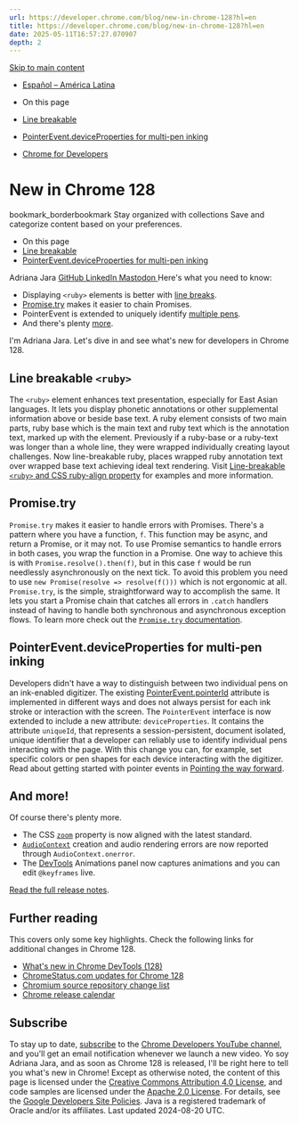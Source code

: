 ```yaml
---
url: https://developer.chrome.com/blog/new-in-chrome-128?hl=en
title: https://developer.chrome.com/blog/new-in-chrome-128?hl=en
date: 2025-05-11T16:57:27.070907
depth: 2
---
```


[ Skip to main content ](https://developer.chrome.com/blog/new-in-chrome-128?hl=en#main-content)
  * [Español – América Latina](https://developer.chrome.com/blog/new-in-chrome-128?hl=es-419)




  * On this page
  * [Line breakable <ruby>](https://developer.chrome.com/blog/new-in-chrome-128?hl=en#ruby-line-breaks)
  * [PointerEvent.deviceProperties for multi-pen inking](https://developer.chrome.com/blog/new-in-chrome-128?hl=en#multi-pen-pointer)


  * [ Chrome for Developers ](https://developer.chrome.com/)


#  New in Chrome 128 
bookmark_borderbookmark Stay organized with collections  Save and categorize content based on your preferences.
  * On this page
  * [Line breakable <ruby>](https://developer.chrome.com/blog/new-in-chrome-128?hl=en#ruby-line-breaks)
  * [PointerEvent.deviceProperties for multi-pen inking](https://developer.chrome.com/blog/new-in-chrome-128?hl=en#multi-pen-pointer)


Adriana Jara 
[ GitHub ](https://github.com/tropicadri) [ LinkedIn ](https://www.linkedin.com/in/adrianajara) [ Mastodon ](https://hachyderm.io/@tropicadri)
Here's what you need to know:
  * Displaying `<ruby>` elements is better with [line breaks](https://developer.chrome.com/blog/new-in-chrome-128?hl=en#ruby-line-breaks).
  * [Promise.try](https://developer.chrome.com/blog/new-in-chrome-128?hl=en#promise-try) makes it easier to chain Promises.
  * PointerEvent is extended to uniquely identify [multiple pens](https://developer.chrome.com/blog/new-in-chrome-128?hl=en#multi-pen-pointer).
  * And there's plenty [more](https://developer.chrome.com/blog/new-in-chrome-128?hl=en#more).


I'm Adriana Jara. Let's dive in and see what's new for developers in Chrome 128.
## Line breakable `<ruby>`
The `<ruby>` element enhances text presentation, especially for East Asian languages. It lets you display phonetic annotations or other supplemental information above or beside base text.
A ruby element consists of two main parts, ruby base which is the main text and ruby text which is the annotation text, marked up with the element.
Previously if a ruby-base or a ruby-text was longer than a whole line, they were wrapped individually creating layout challenges.
Now line-breakable ruby, places wrapped ruby annotation text over wrapped base text achieving ideal text rendering.
Visit [Line-breakable `<ruby>` and CSS ruby-align property](https://developer.chrome.com/blog/line-breakable-ruby) for examples and more information.
## Promise.try
`Promise.try` makes it easier to handle errors with Promises. There's a pattern where you have a function, `f`. This function may be async, and return a Promise, or it may not. To use Promise semantics to handle errors in both cases, you wrap the function in a Promise.
One way to achieve this is with `Promise.resolve().then(f)`, but in this case `f` would be run needlessly asynchronously on the next tick.
To avoid this problem you need to use `new Promise(resolve => resolve(f()))` which is not ergonomic at all.
`Promise.try`, is the simple, straightforward way to accomplish the same. It lets you start a Promise chain that catches all errors in `.catch` handlers instead of having to handle both synchronous and asynchronous exception flows.
To learn more check out the [`Promise.try` documentation](https://developer.mozilla.org/docs/Web/JavaScript/Reference/Global_Objects/Promise/try).
## PointerEvent.deviceProperties for multi-pen inking
Developers didn't have a way to distinguish between two individual pens on an ink-enabled digitizer. The existing [PointerEvent.pointerId](https://developer.mozilla.org/docs/Web/API/PointerEvent/pointerId) attribute is implemented in different ways and does not always persist for each ink stroke or interaction with the screen.
The `PointerEvent` interface is now extended to include a new attribute: `deviceProperties`. It contains the attribute `uniqueId`, that represents a session-persistent, document isolated, unique identifier that a developer can reliably use to identify individual pens interacting with the page.
With this change you can, for example, set specific colors or pen shapes for each device interacting with the digitizer.
Read about getting started with pointer events in [Pointing the way forward](https://developer.chrome.com/blog/pointer-events).
## And more!
Of course there's plenty more.
  * The CSS [`zoom`](https://developer.mozilla.org/docs/Web/CSS/zoom) property is now aligned with the latest standard.
  * [`AudioContext`](https://developer.mozilla.org/docs/Web/API/AudioContext) creation and audio rendering errors are now reported through `AudioContext.onerror`.
  * The [DevTools](https://developer.chrome.com/blog/new-in-devtools-128) Animations panel now captures animations and you can edit `@keyframes` live.


[Read the full release notes](https://developer.chrome.com/release-notes/128).
## Further reading
This covers only some key highlights. Check the following links for additional changes in Chrome 128.
  * [What's new in Chrome DevTools (128)](https://developer.chrome.com/blog/new-in-devtools-128)
  * [ChromeStatus.com updates for Chrome 128](https://chromestatus.com/features#milestone%3D128)
  * [Chromium source repository change list](https://chromium.googlesource.com/chromium/src/+log/127.0.6533.133..128.0.6613.62)
  * [Chrome release calendar](https://chromiumdash.appspot.com/schedule)


## Subscribe
To stay up to date, [subscribe](https://goo.gl/6FP1a5) to the [Chrome Developers YouTube channel](https://www.youtube.com/user/ChromeDevelopers/), and you'll get an email notification whenever we launch a new video.
Yo soy Adriana Jara, and as soon as Chrome 128 is released, I'll be right here to tell you what's new in Chrome!
Except as otherwise noted, the content of this page is licensed under the [Creative Commons Attribution 4.0 License](https://creativecommons.org/licenses/by/4.0/), and code samples are licensed under the [Apache 2.0 License](https://www.apache.org/licenses/LICENSE-2.0). For details, see the [Google Developers Site Policies](https://developers.google.com/site-policies). Java is a registered trademark of Oracle and/or its affiliates.
Last updated 2024-08-20 UTC.

